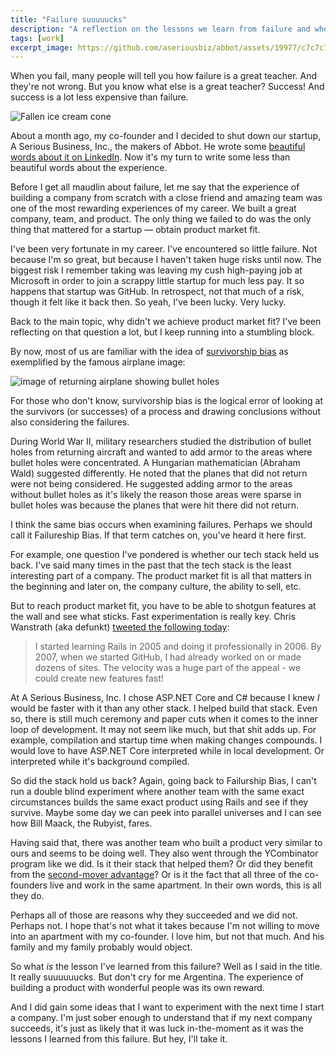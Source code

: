 ```yaml
---
title: "Failure suuuuucks"
description: "A reflection on the lessons we learn from failure and whether those lessons are tainted by the opposite of survorship bias."
tags: [work]
excerpt_image: https://github.com/aseriousbiz/abbot/assets/19977/c7c7c7be-aa97-4082-860a-d10ae5e24ed3
---
```


When you fail, many people will tell you how failure is a great teacher. And they're not wrong. But you know what else is a great teacher? Success! And success is a lot less expensive than failure.

![Fallen ice cream cone](https://github.com/aseriousbiz/abbot/assets/19977/c7c7c7be-aa97-4082-860a-d10ae5e24ed3)

About a month ago, my co-founder and I decided to shut down our startup, A Serious Business, Inc., the makers of Abbot. He wrote some [beautiful words about it on LinkedIn](https://www.linkedin.com/feed/update/urn:li:activity:7114700034398425088/). Now it's my turn to write some less than beautiful words about the experience.

Before I get all maudlin about failure, let me say that the experience of building a company from scratch with a close friend and amazing team was one of the most rewarding experiences of my career. We built a great company, team, and product. The only thing we failed to do was the only thing that mattered for a startup — obtain product market fit.

I've been very fortunate in my career. I've encountered so little failure. Not because I'm so great, but because I haven't taken huge risks until now. The biggest risk I remember taking was leaving my cush high-paying job at Microsoft in order to join a scrappy little startup for much less pay. It so happens that startup was GitHub. In retrospect, not that much of a risk, though it felt like it back then. So yeah, I've been lucky. Very lucky.

Back to the main topic, why didn't we achieve product market fit? I've been reflecting on that question a lot, but I keep running into a stumbling block.

By now, most of us are familiar with the idea of [survivorship bias](https://en.wikipedia.org/wiki/Survivorship_bias) as exemplified by the famous airplane image:

![image of returning airplane showing bullet holes](https://github.com/haacked/haacked.com/assets/19977/4f69f803-2f8c-4d7a-aa7d-2eabec54cf25)

For those who don't know, survivorship bias is the logical error of looking at the survivors (or successes) of a process and drawing conclusions without also considering the failures.

During World War II, military researchers studied the distribution of bullet holes from returning aircraft and wanted to add armor to the areas where bullet holes were concentrated. A Hungarian mathematician (Abraham Wald) suggested differently. He noted that the planes that did not return were not being considered. He suggested adding armor to the areas without bullet holes as it's likely the reason those areas were sparse in bullet holes was because the planes that were hit there did not return.

I think the same bias occurs when examining failures. Perhaps we should call it Failureship Bias. If that term catches on, you've heard it here first.

For example, one question I've pondered is whether our tech stack held us back. I've said many times in the past that the tech stack is the least interesting part of a company. The product market fit is all that matters in the beginning and later on, the company culture, the ability to sell, etc.

But to reach product market fit, you have to be able to shotgun features at the wall and see what sticks. Fast experimentation is really key. Chris Wanstrath (aka defunkt) [tweeted the following today](https://twitter.com/defunkt/status/1724186412738826499):

> I started learning Rails in 2005 and doing it professionally in 2006. By 2007, when we started GitHub, I had already worked on or made dozens of sites. The velocity was a huge part of the appeal - we could create new features fast!

At A Serious Business, Inc. I chose ASP.NET Core and C# because I knew *I* would be faster with it than any other stack. I helped build that stack. Even so, there is still much ceremony and paper cuts when it comes to the inner loop of development. It may not seem like much, but that shit adds up. For example, compilation and startup time when making changes compounds. I would love to have ASP.NET Core interpreted while in local development. Or interpreted while it's background compiled.

So did the stack hold us back? Again, going back to Failurship Bias, I can't run a double blind experiment where another team with the same exact circumstances builds the same exact product using Rails and see if they survive. Maybe some day we can peek into parallel universes and I can see how Bill Maack, the Rubyist, fares.

Having said that, there was another team who built a product very similar to ours and seems to be doing well. They also went through the YCombinator program like we did. Is it their stack that helped them? Or did they benefit from the [second-mover advantage](https://insight.kellogg.northwestern.edu/article/the_second_mover_advantage)? Or is it the fact that all three of the co-founders live and work in the same apartment. In their own words, this is all they do.

Perhaps all of those are reasons why they succeeded and we did not. Perhaps not. I hope that's not what it takes because I'm not willing to move into an apartment with my co-founder. I love him, but not that much. And his family and my family probably would object.

So what *is* the lesson I've learned from this failure? Well as I said in the title. It really suuuuuucks. But don't cry for me Argentina. The experience of building a product with wonderful people was its own reward.

And I did gain some ideas that I want to experiment with the next time I start a company. I'm just sober enough to understand that if my next company succeeds, it's just as likely that it was luck in-the-moment as it was the lessons I learned from this failure. But hey, I'll take it.